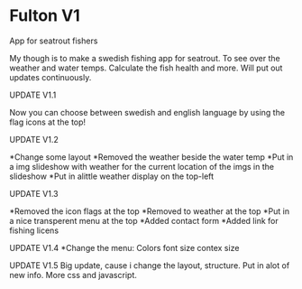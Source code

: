 # Fulton V1
App for seatrout fishers

My though is to make a swedish fishing app for seatrout.
To see over the weather and water temps.
Calculate the fish health and more.
Will put out updates continuously.


UPDATE V1.1

Now you can choose between swedish and english language by using the flag icons at the top!

UPDATE V1.2

*Change some layout
*Removed the weather beside the water temp
*Put in a img slideshow with weather for the current location of the imgs in the slideshow
*Put in alittle weather display on the top-left


UPDATE V1.3

*Removed the icon flags at the top
*Removed to weather at the top
*Put in a nice transperent menu at the top
*Added contact form
*Added link for fishing licens


UPDATE V1.4
*Change the menu:
Colors
font size
contex
size


UPDATE V1.5
Big update, cause i change the layout, structure.
Put in alot of new info.
More css and javascript.
